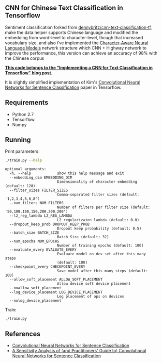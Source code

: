 ## CNN for Chinese Text Classification in Tensorflow
Sentiment classification forked from [dennybritz/cnn-text-classification-tf](https://github.com/dennybritz/cnn-text-classification-tf), make the data helper supports Chinese language and modified the embedding from word-level to character-level, though that increased vocabulary size, and also i've implemented the [Character-Aware Neural Language Models](http://arxiv.org/pdf/1508.06615v4.pdf) network structure which CNN + Highway network to improve the performance, this version can achieve an accuracy of 98% with the Chinese corpus


**[This code belongs to the "Implementing a CNN for Text Classification in Tensorflow" blog post.](http://www.wildml.com/2015/12/implementing-a-cnn-for-text-classification-in-tensorflow/)**

It is slightly simplified implementation of Kim's [Convolutional Neural Networks for Sentence Classification](http://arxiv.org/abs/1408.5882) paper in Tensorflow.

## Requirements

- Python 2.7
- Tensorflow
- Numpy

## Running

Print parameters:

```bash
./train.py --help
```

```
optional arguments:
  -h, --help            show this help message and exit
  --embedding_dim EMBEDDING_DIM
                        Dimensionality of character embedding (default: 128)
  --filter_sizes FILTER_SIZES
                        Comma-separated filter sizes (default: '1,2,3,4,5,6,8')
  --num_filters NUM_FILTERS
                        Number of filters per filter size (default: '50,100,150,150,200,200,200')
  --l2_reg_lambda L2_REG_LAMBDA
                        L2 regularizaion lambda (default: 0.0)                        
  --dropout_keep_prob DROPOUT_KEEP_PROB
                        Dropout keep probability (default: 0.5)
  --batch_size BATCH_SIZE
                        Batch Size (default: 32)
  --num_epochs NUM_EPOCHS
                        Number of training epochs (default: 100)
  --evaluate_every EVALUATE_EVERY
                        Evaluate model on dev set after this many steps
                        (default: 100)
  --checkpoint_every CHECKPOINT_EVERY
                        Save model after this many steps (default: 100)
  --allow_soft_placement ALLOW_SOFT_PLACEMENT
                        Allow device soft device placement
  --noallow_soft_placement
  --log_device_placement LOG_DEVICE_PLACEMENT
                        Log placement of ops on devices
  --nolog_device_placement

```

Train:

```bash
./train.py
```

## References

- [Convolutional Neural Networks for Sentence Classification](http://arxiv.org/abs/1408.5882)
- [A Sensitivity Analysis of (and Practitioners' Guide to) Convolutional Neural Networks for Sentence Classification](http://arxiv.org/abs/1510.03820)

